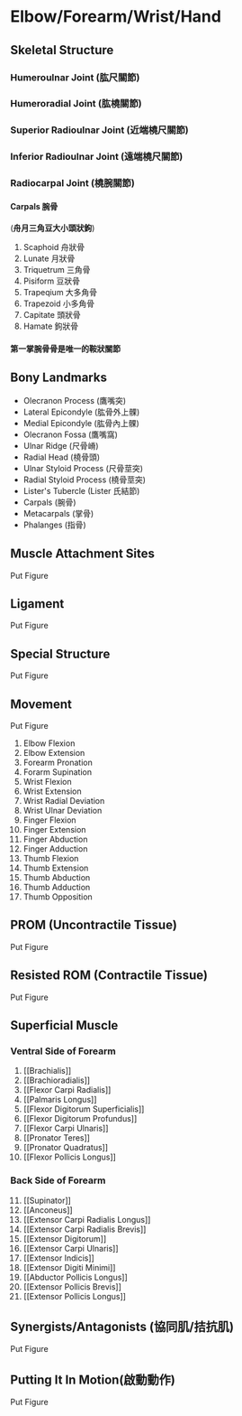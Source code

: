 # Elbow/Forearm/Wrist/Hand

## Skeletal Structure
### Humeroulnar Joint (肱尺關節)
### Humeroradial Joint (肱橈關節)
### Superior Radioulnar Joint (近端橈尺關節)
### Inferior Radioulnar Joint (遠端橈尺關節)
### Radiocarpal Joint (橈腕關節)
#### Carpals 腕骨
(**舟月三角豆大小頭狀鉤**)
1. Scaphoid 舟狀骨
2. Lunate 月狀骨
3. Triquetrum 三角骨
4. Pisiform 豆狀骨
5. Trapeqium 大多角骨
6. Trapezoid 小多角骨
7. Capitate 頭狀骨
8. Hamate 鉤狀骨  

#### 第一掌腕骨骨是唯一的鞍狀關節
## Bony Landmarks
* Olecranon Process (鷹嘴突)
* Lateral Epicondyle (肱骨外上髁)
* Medial Epicondyle (肱骨內上髁)
* Olecranon Fossa (鷹嘴窩)
* Ulnar Ridge (尺骨嵴)
* Radial Head (橈骨頭)
* Ulnar Styloid Process (尺骨莖突)
* Radial Styloid Process (橈骨莖突)
* Lister's Tubercle (Lister 氏結節)
* Carpals (腕骨)
* Metacarpals (掌骨)
* Phalanges (指骨)  

## Muscle Attachment Sites
Put Figure
## Ligament
Put Figure
## Special Structure
Put Figure
## Movement
Put Figure
1. Elbow Flexion
2. Elbow Extension
3. Forearm Pronation
4. Forarm Supination
5. Wrist Flexion
6. Wrist Extension
7. Wrist Radial Deviation
8. Wrist Ulnar Deviation
9. Finger Flexion
10. Finger Extension
11. Finger Abduction
12. Finger Adduction
13. Thumb Flexion
14. Thumb Extension
15. Thumb Abduction
16. Thumb Adduction
17. Thumb Opposition
## PROM (Uncontractile Tissue)
Put Figure
## Resisted ROM (Contractile Tissue)
Put Figure
## Superficial Muscle
### Ventral Side of Forearm
1. [[Brachialis]]
2. [[Brachioradialis]]
3. [[Flexor Carpi Radialis]]
4. [[Palmaris Longus]]
5. [[Flexor Digitorum Superficialis]]
6. [[Flexor Digitorum Profundus]]
7. [[Flexor Carpi Ulnaris]]
8. [[Pronator Teres]]
9. [[Pronator Quadratus]]
10. [[Flexor Pollicis Longus]]    

### Back Side of Forearm
11. [[Supinator]]
12. [[Anconeus]]
13. [[Extensor Carpi Radialis Longus]]
14. [[Extensor Carpi Radialis Brevis]]
15. [[Extensor Digitorum]]
16. [[Extensor Carpi Ulnaris]]
17. [[Extensor Indicis]]
18. [[Extensor Digiti Minimi]]
19. [[Abductor Pollicis Longus]]
20. [[Extensor Pollicis Brevis]]
21. [[Extensor Pollicis Longus]]  

## Synergists/Antagonists (協同肌/拮抗肌)
Put Figure
## Putting It In Motion(啟動動作)
Put Figure